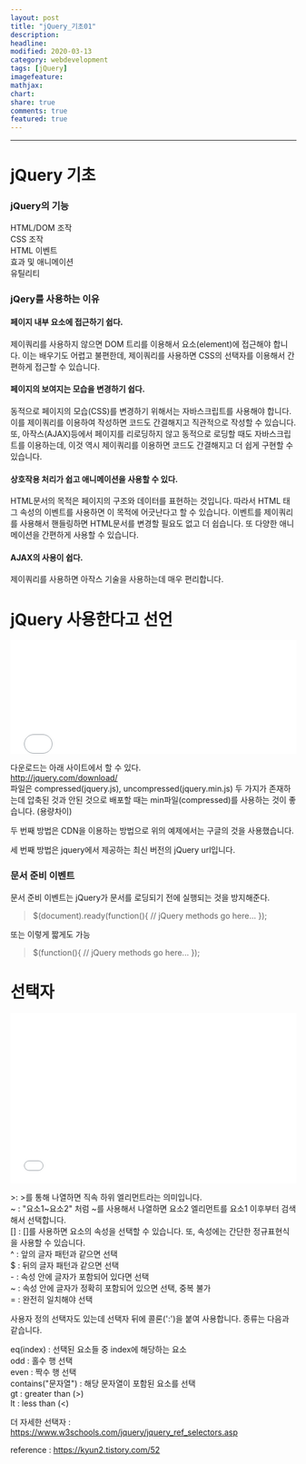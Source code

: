 ```yaml
---
layout: post
title: "jQuery_기초01"
description:
headline:
modified: 2020-03-13
category: webdevelopment
tags: [jQuery]
imagefeature:
mathjax:
chart:
share: true
comments: true
featured: true
---
```


---

# jQuery 기초

### jQuery의 기능

HTML/DOM 조작  
CSS 조작  
HTML 이벤트  
효과 및 애니메이션  
유틸리티

### jQery를 사용하는 이유

#### 페이지 내부 요소에 접근하기 쉽다.

제이쿼리를 사용하지 않으면 DOM 트리를 이용해서 요소(element)에 접근해야 합니다. 이는 배우기도 어렵고 불편한데, 제이쿼리를 사용하면 CSS의 선택자를 이용해서 간편하게 접근할 수 있습니다.

#### 페이지의 보여지는 모습을 변경하기 쉽다.

동적으로 페이지의 모습(CSS)를 변경하기 위해서는 자바스크립트를 사용해야 합니다. 이를 제이쿼리를 이용하여 작성하면 코드도 간결해지고 직관적으로 작성할 수 있습니다.
또, 아작스(AJAX)등에서 페이지를 리로딩하지 않고 동적으로 로딩할 때도 자바스크립트를 이용하는데, 이것 역시 제이쿼리를 이용하면 코드도 간결해지고 더 쉽게 구현할 수 있습니다.

#### 상호작용 처리가 쉽고 애니메이션을 사용할 수 있다.

HTML문서의 목적은 페이지의 구조와 데이터를 표현하는 것입니다. 따라서 HTML 태그 속성의 이벤트를 사용하면 이 목적에 어긋난다고 할 수 있습니다. 이벤트를 제이쿼리를 사용해서 핸들링하면 HTML문서를 변경할 필요도 없고 더 쉽습니다.
또 다양한 애니메이션을 간편하게 사용할 수 있습니다.

#### AJAX의 사용이 쉽다.

제이쿼리를 사용하면 아작스 기술을 사용하는데 매우 편리합니다.

# jQuery 사용한다고 선언

<div class="code">
<iframe width="100%" height="200" src="//jsfiddle.net/lsh58/1kthzqxu/embedded/html/dark/" allowfullscreen="allowfullscreen" allowpaymentrequest frameborder="0"></iframe>
</div>
  
  
다운로드는 아래 사이트에서 할 수 있다.  
<http://jquery.com/download/>  
파일은 compressed(jquery.js), uncompressed(jquery.min.js) 두 가지가 존재하는데 압축된 것과 안된 것으로 배포할 때는 min파일(compressed)를 사용하는 것이 좋습니다. (용량차이)

두 번째 방법은 CDN을 이용하는 방법으로 위의 예제에서는 구글의 것을 사용했습니다.

세 번째 방법은 jquery에서 제공하는 최신 버전의 jQuery url입니다.

### 문서 준비 이벤트

문서 준비 이벤트는 jQuery가 문서를 로딩되기 전에 실행되는 것을 방지해준다.

> \$(document).ready(function(){
> // jQuery methods go here...
> });

또는 이렇게 짧게도 가능

> \$(function(){
> // jQuery methods go here...
> });

# 선택자

<div class="code">
<iframe width="100%" height="300" src="//jsfiddle.net/lsh58/1kthzqxu/3/embedded/js/dark/" allowfullscreen="allowfullscreen" allowpaymentrequest frameborder="0"></iframe>
</div>
  
  
<span class="orange">><span>: >를 통해 나열하면 직속 하위 엘리먼트라는 의미입니다.  
<span class="orange">~<span> : "요소1~요소2" 처럼 ~를 사용해서 나열하면 요소2 엘리먼트를 요소1 이후부터 검색해서 선택합니다.  
<span class="orange">[]<span> : []를 사용하면 요소의 속성을 선택할 수 있습니다. 또, 속성에는 간단한 정규표현식을 사용할 수 있습니다.  
<span class="orange">^<span> : 앞의 글자 패턴과 같으면 선택  
<span class="orange">\$<span> : 뒤의 글자 패턴과 같으면 선택  
<span class="orange">-<span> : 속성 안에 글자가 포함되어 있다면 선택  
<span class="orange">~<span> : 속성 안에 글자가 정확히 포함되어 있으면 선택, 중복 불가  
<span class="orange">=<span> : 완전히 일치해야 선택

사용자 정의 선택자도 있는데 선택자 뒤에 콜론(':')을 붙여 사용합니다. 종류는 다음과 같습니다.

<span class="orange">eq(index)<span> : 선택된 요소들 중 index에 해당하는 요소  
<span class="orange">odd<span> : 홀수 행 선택  
<span class="orange">even<span> : 짝수 행 선택  
<span class="orange">contains("문자열")<span> : 해당 문자열이 포함된 요소를 선택  
<span class="orange">gt<span> : greater than (>)  
<span class="orange">lt<span> : less than (<)

더 자세한 선택자 : <https://www.w3schools.com/jquery/jquery_ref_selectors.asp>

reference : <https://kyun2.tistory.com/52>
